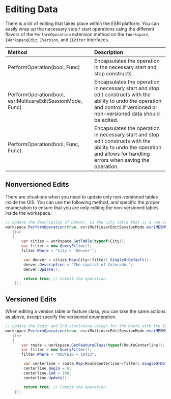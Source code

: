 # Editing Data
There is a lot of editing that takes place within the ESRI platform. You can easily wrap up the necessary stop / start operations using the different flavors of the `PerformOperation` extension method on the `IWorkspace`, `IWorkspaceEdit`, `IVersion`, and `IEditor` interfaces.

Method                              | Description
:-----------------------------------|:------------------------------
PerformOperation(bool, Func<bool>)  | Encapsulates the operation in the necessary start and stop constructs.
PerformOperation(bool, esriMultiusreEditSessionMode, Func<bool>) | Encapsulates the operation in necessary start and stop edit constructs with the ability to undo the operation and control if versioned or non-versioned data should be edited.
PerformOperation(bool, Func<bool>, Func<COMException>)  | Encapsulates the operation in necessary start and stop edit constructs with the ability to undo the operation and allows for handling errors when saving the operation.

## Nonversioned Edits
There are situations when you need to update only non-versioned tables inside the GIS. You can use the following method, and specific the proper enumeration to ensure that you are only editing the non-versioned tables inside the workspace.

```c#
// Update the description of Denver, in the City table that is a non-versioned table.
workspace.PerformOperation(true, esriMultiuserEditSessionMode.esriMESMNonVersioned,
   ()=>
   {
       var cities = workspace.GetTable(typeof(City));
       var filter = new QueryFilter();
       filter.Where = "City = 'Denver'";

        var denver = cities.Map<City>(filter).SingleOrDefault();
        denver.Description = "The capital of Colorado.";
        denver.Update();

        return true; // Commit the operation.
    });
```

## Versioned Edits
When editing a version table or feature class, you can take the same actions as above, except specify the versioned enumeration.

```c#
// Update the Begin and End stationing values for the Route with the ID. 
workspace.PerformOperation(true, esriMultiuserEditSessionMode.esriMESMVersioned,
   ()=>
   {
       var route = workspace.GetFeatureClass(typeof(RouteCenterline));
       var filter = new QueryFilter();
       filter.Where = "ROUTEID = 10423";

        var centerline = route.Map<RouteCenterline>(filter).SingleOrDefault();
        centerline.Begin = 0;
        centerline.End = 100;
        centerline.Update();

        return true; // Commit the operation.
    });
```

